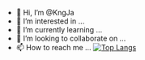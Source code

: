 
- 👋 Hi, I’m @KngJa
- 👀 I’m interested in ...
- 🌱 I’m currently learning ...
- 💞️ I’m looking to collaborate on ...
- 📫 How to reach me ...
[![Top Langs](https://github-readme-stats.vercel.app/api/top-langs/?username=KngJa)](https://github.com/anuraghazra/github-readme-stats)
<!---
KngJa/KngJa is a ✨ special ✨ repository because its `README.md` (this file) appears on your GitHub profile.
You can click the Preview link to take a look at your changes.
--->
